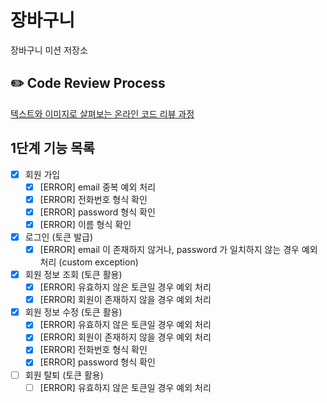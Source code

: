 # 장바구니
장바구니 미션 저장소

## ✏️ Code Review Process
[텍스트와 이미지로 살펴보는 온라인 코드 리뷰 과정](https://github.com/next-step/nextstep-docs/tree/master/codereview)

## 1단계 기능 목록
- [x] 회원 가입
    - [x] [ERROR] email 중복 예외 처리
    - [x] [ERROR] 전화번호 형식 확인
    - [x] [ERROR] password 형식 확인
    - [x] [ERROR] 이름 형식 확인
- [x] 로그인 (토큰 발급)
  - [x] [ERROR] email 이 존재하지 않거나, password 가 일치하지 않는 경우 예외 처리 (custom exception)
- [x] 회원 정보 조회 (토큰 활용)
  - [x] [ERROR] 유효하지 않은 토큰일 경우 예외 처리
  - [x] [ERROR] 회원이 존재하지 않을 경우 예외 처리
- [x] 회원 정보 수정 (토큰 활용)
    - [x] [ERROR] 유효하지 않은 토큰일 경우 예외 처리
    - [x] [ERROR] 회원이 존재하지 않을 경우 예외 처리
    - [x] [ERROR] 전화번호 형식 확인
    - [x] [ERROR] password 형식 확인
- [ ] 회원 탈퇴 (토큰 활용)
    - [ ] [ERROR] 유효하지 않은 토큰일 경우 예외 처리
